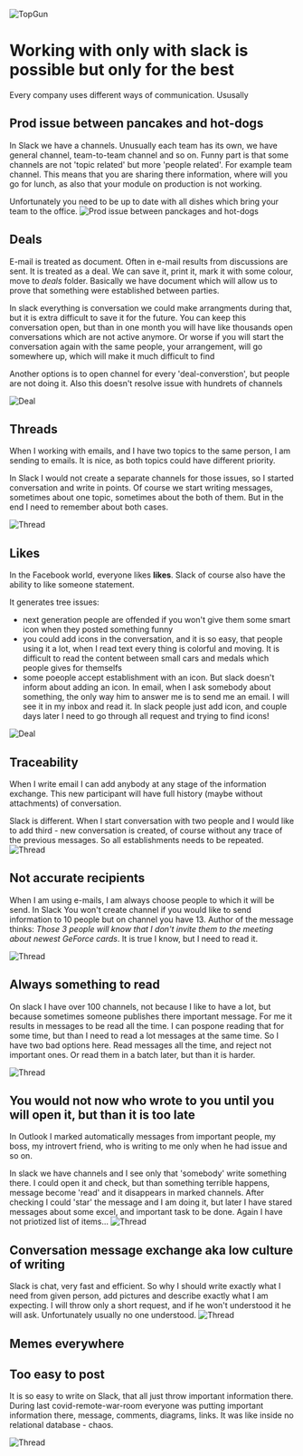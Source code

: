 ![TopGun](Images/topgun.jpg)

# Working with only with slack is possible but only for the best

Every company uses different ways of communication. Ususally 

## Prod issue between pancakes and hot-dogs
In Slack we have a channels. Unusually each team has its own, we have general channel, team-to-team channel and so on. Funny part is that some channels are not 'topic related' but more 'people related'. For example team channel. This means that you are sharing there information, where will you go for lunch, as also that your module on production is not working. 

Unfortunately you need to be up to date with all dishes which bring your team to the office.
![Prod issue between panckages and hot-dogs](Images/DogWithAnanas.png)

## Deals
E-mail is treated as document. Often in e-mail results from discussions are sent. It is treated as a deal. We can save it, print it, mark it with some colour, move to *deals* folder. Basically we have document which will allow us to prove that something were established between parties.

In slack everything is conversation we could make arrangments during that, but it is extra difficult to save it for the future. You can keep this conversation open, but than in one month you will have like thousands open conversations which are not active anymore. Or worse if you will start the conversation again with the same people, your arrangement, will go somewhere up, which will make it much difficult to find

Another options is to open channel for every 'deal-converstion', but people are not doing it. Also this doesn't resolve issue with hundrets of channels

![Deal](Images/Deal.jpg)

## Threads
When I working with emails, and I have two topics to the same person, I am sending to emails. It is nice, as both topics could have different priority. 

In Slack I would not create a separate channels for those issues, so I started conversation and write in points. Of course we start writing messages, sometimes about one topic, sometimes about the both of them. But in the end I need to remember about both cases.

![Thread](Images/Thread.png)

## Likes
In the Facebook world, everyone likes **likes**. Slack of course also have the ability to like someone statement. 

It generates tree issues:
- next generation people are offended if you won't give them some smart icon when they posted something funny
- you could add icons in the conversation, and it is so easy, that people using it a lot, when I read text every thing is colorful and moving. It is difficult to read the content between small cars and medals which people gives for themselfs
- some poeople accept establishment with an icon. But slack doesn't inform about adding an icon. In email, when I ask somebody about something, the only way him to answer me is to send me an email. I will see it in my inbox and read it. In slack people just add icon, and couple days later I need to go through all request and trying to find icons!


![Deal](Images/Like.jpg)

## Traceability
When I write email I can add anybody at any stage of the information exchange. This new participant will have full history (maybe without attachments) of conversation. 

Slack is different. When I start conversation with two people and I would like to add third - new conversation is created, of course without any trace of the previous messages. So all establishments needs to be repeated. 
![Thread](Images/Traceability.png)

## Not accurate recipients
When I am using e-mails, I am always choose people to which it will be send. In Slack You won't create channel if you would like to send information to 10 people but on channel you have 13. Author of the message thinks: *Those 3 people will know that I don't invite them to the meeting about newest GeForce cards*. It is true I know, but I need to read it.

![Thread](Images/Shooting.jpg)

## Always something to read
On slack I have over 100 channels, not because I like to have a lot, but because sometimes someone publishes there important message. For me it results in messages to be read all the time. I can pospone reading that for some time, but than I need to read a lot messages at the same time. So I have two bad options here. Read messages all the time, and reject not important ones. Or read them in a batch later, but than it is harder.

![Thread](Images/Library.jpg)

## You would not now who wrote to you until you will open it, but than it is too late
In Outlook I marked automatically messages from important people, my boss, my introvert friend, who is writing to me only when he had issue and so on.

In slack we have channels and I see only that 'somebody' write something there. I could open it and check, but than something terrible happens, message become 'read' and it disappears in marked channels. 
After checking I could 'star' the message and I am doing it, but later I have stared messages about some excel, and important task to be done. Again I have not priotized list of items...
![Thread](Images/Saper.jpg)


## Conversation message exchange aka low culture of writing
Slack is chat, very fast and efficient. So why I should write exactly what I need from given person, add pictures and describe exactly what I am expecting. I will throw only a short request, and if he won't understood it he will ask. Unfortunately usually no one understood.
![Thread](Images/Smyczki.jpg)

## Memes everywhere


## Too easy to post
It is so easy to write on Slack, that all just throw important information there. During last covid-remote-war-room everyone was putting important information there, message, comments, diagrams, links. It was like inside no relational database - chaos. 

![Thread](Images/Nike.jpg)